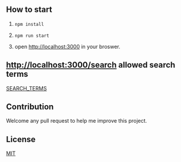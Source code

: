 ## How to start

1. `npm install`

2. `npm run start`

3. open [http://localhost:3000](http://localhost:3000) in your broswer.

## [http://localhost:3000/search](http://localhost:3000/search) allowed search terms

[SEARCH_TERMS](./SEARCH_TERMS.md)

## Contribution

Welcome any pull request to help me improve this project.

## License

[MIT](http://opensource.org/licenses/MIT)